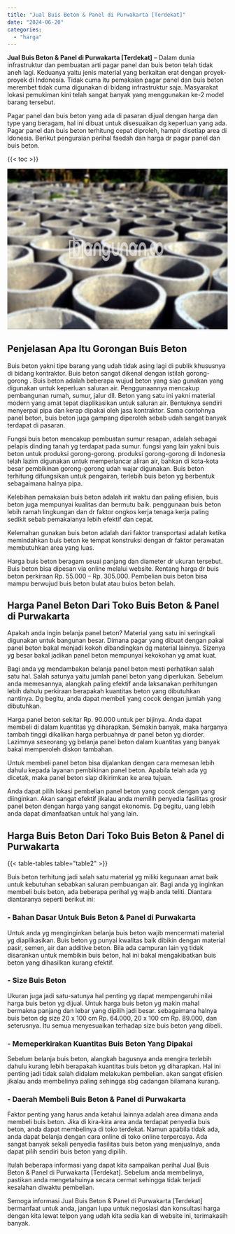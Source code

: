 ```yaml
---
title: "Jual Buis Beton & Panel di Purwakarta [Terdekat]"
date: "2024-06-20"
categories: 
  - "harga"
---
```


**Jual Buis Beton & Panel di Purwakarta \[Terdekat\]** – Dalam dunia infrastruktur dan pembuatan arti pagar panel dan buis beton telah tidak aneh lagi. Keduanya yaitu jenis material yang berkaitan erat dengan proyek-proyek di Indonesia. Tidak cuma itu pemakaian pagar panel dan buis beton merembet tidak cuma digunakan di bidang infrastruktur saja. Masyarakat lokasi pemukiman kini telah sangat banyak yang menggunakan ke-2 model barang tersebut.

Pagar panel dan buis beton yang ada di pasaran dijual dengan harga dan type yang beragam, hal ini dibuat untuk disesuaikan dg keperluan yang ada. Pagar panel dan buis beton terhitung cepat diproleh, hampir disetiap area di Idonesia. Berikut penguraian perihal faedah dan harga dr pagar panel dan buis beton.

{{< toc >}}

![Jual Buis Beton & Panel di Purwakarta [Terdekat]](/images/jual-panel-buis-beton-murah-07.png)

## Penjelasan Apa Itu Gorongan Buis Beton

Buis beton yakni tipe barang yang udah tidak asing lagi di publik khususnya di bidang kontraktor. Buis beton sangat dikenal dengan istilah gorong-gorong . Buis beton adalah beberapa wujud beton yang siap gunakan yang digunakan untuk keperluan saluran air. Penggunaannya mencakup pembangunan rumah, sumur, jalur dll. Beton yang satu ini yakni material modern yang amat tepat diaplikasikan untuk saluran air. Bentuknya sendiri menyerpai pipa dan kerap dipakai oleh jasa kontraktor. Sama contohnya panel beton, buis beton juga gampang diperoleh sebab udah sangat banyak terdapat di pasaran.

Fungsi buis beton mencakup pembuatan sumur resapan, adalah sebagai pelapis dinding tanah yg terdapat pada sumur. fungsi yang lain yakni buis beton untuk produksi gorong-gorong. produksi gorong-gorong di Indonesia telah lazim digunakan untuk memperlancar aliran air, bahkan di kota-kota besar pembikinan gorong-gorong udah wajar digunakan. Buis beton terhitung difungsikan untuk pengairan, terlebih buis beton yg berbentuk sebagaimana halnya pipa.

Kelebihan pemakaian buis beton adalah irit waktu dan paling efisien, buis beton juga mempunyai kualitas dan bermutu baik. penggunaan buis beton lebih ramah lingkungan dan dr faktor ongkos kerja tenaga kerja paling sedikit sebab pemakaianya lebih efektif dan cepat.

Kelemahan gunakan buis beton adalah dari faktor transportasi adalah ketika memindahkan buis beton ke tempat konstruksi dengan dr faktor perawatan membutuhkan area yang luas.

Harga buis beton beragam seuai panjang dan diameter dr ukuran tersebut. Buis beton bisa dipesan via online melalui website. Rentang harga dr buis beton perkiraan Rp. 55.000 – Rp. 305.000. Pembelian buis beton bisa mampu berwujud buis beton bulat atau buios beton belah.

## Harga Panel Beton Dari Toko Buis Beton & Panel di Purwakarta

Apakah anda ingin belanja panel beton? Material yang satu ini seringkali digunakan untuk bangunan besar. Dimana pagar yang dibuat dengan pakai panel beton bakal menjadi kokoh dibandingkan dg material lainnya. Sizenya yg besar bakal jadikan panel beton mempunyai kekokohan yg amat kuat.

Bagi anda yg mendambakan belanja panel beton mesti perhatikan salah satu hal. Salah satunya yaitu jumlah panel beton yang diperlukan. Sebelum anda memesannya, alangkah paling efektif anda laksanakan perhitungan lebih dahulu perkiraan berapakah kuantitas beton yang dibutuhkan nantinya. Dg begitu, anda dapat membeli yang cocok dengan jumlah yang dibutuhkan.

Harga panel beton sekitar Rp. 90.000 untuk per bijinya. Anda dapat membeli di dalam kuantitas yg diharapkan. Semakin banyak, maka harganya tambah tinggi dikalikan harga perbuahnya dr panel beton yg diorder. Lazimnya seseorang yg belanja panel beton dalam kuantitas yang banyak bakal memperoleh diskon tambahan.

Untuk membeli panel beton bisa dijalankan dengan cara memesan lebih dahulu kepada layanan pembikinan panel beton. Apabila telah ada yg dicetak, maka panel beton siap dikirimkan ke area tujuan.

Anda dapat pilih lokasi pembelian panel beton yang cocok dengan yang diinginkan. Akan sangat efektif jikalau anda memilih penyedia fasilitas grosir panel beton dengan harga yang sangat ekonomis. Dg begitu, uang lebih anda dapat dimanfaatkan untuk hal yang lain.

## Harga Buis Beton Dari Toko Buis Beton & Panel di Purwakarta

{{< table-tables table="table2" >}}

Buis beton terhitung jadi salah satu material yg miliki kegunaan amat baik untuk kebutuhan sebabkan saluran pembuangan air. Bagi anda yg inginkan membeli buis beton, ada beberapa perihal yg wajib anda teliti. Diantara diantaranya seperti berikut ini:

### \- Bahan Dasar Untuk Buis Beton & Panel di Purwakarta

Untuk anda yg menginginkan belanja buis beton wajib mencermati material yg diaplikasikan. Buis beton yg punyai kwalitas baik dibikin dengan material pasir, semen, air dan additive beton. Bila ada campuran lain yg tidak disarankan untuk membikin buis beton, hal ini bakal mengakibatkan buis beton yang dihasilkan kurang efektif.

### \- Size Buis Beton

Ukuran juga jadi satu-satunya hal penting yg dapat mempengaruhi nilai harga buis beton yg dijual. Untuk harga buis beton yg makin mahal bermakna panjang dan lebar yang dipilih jadi besar. sebagaimana halnya buis beton dg size 20 x 100 cm Rp. 64.000, 20 x 100 cm Rp. 89.000, dan seterusnya. Itu semua menyesuaikan terhadap size buis beton yang dibeli.

### \- Memeperkirakan Kuantitas Buis Beton Yang Dipakai

Sebelum belanja buis beton, alangkah bagusnya anda mengira terlebih dahulu kurang lebih berapakah kuantitas buis beton yg diharapkan. Hal ini penting jadi tidak salah didalam melakukan pembelian. akan sangat efisien jikalau anda membelinya paling sehingga sbg cadangan bilamana kurang.

### \- Daerah Membeli Buis Beton & Panel di Purwakarta

Faktor penting yang harus anda ketahui lainnya adalah area dimana anda membeli buis beton. Jika di kira-kira area anda terdapat penyedia buis beton, anda dapat membelinya di toko terdekat. Namun apabila tidak ada, anda dapat belanja dengan cara online di toko online terpercaya. Ada sangat banyak sekali penyedia fasilitas buis beton yang menjualnya, anda dapat pilih sendiri buis beton yang dipilih.

Itulah beberapa informasi yang dapat kita sampaikan perihal Jual Buis Beton & Panel di Purwakarta \[Terdekat\]. Sebelum anda membelinya, pastikan anda mengetahuinya secara cermat sehingga tidak terjadi kesalahan diwaktu pembelian.

Semoga informasi Jual Buis Beton & Panel di Purwakarta \[Terdekat\] bermanfaat untuk anda, jangan lupa untuk negosiasi dan konsultasi harga dengan kita lewat telpon yang udah kita sedia kan di website ini, terimakasih banyak.
